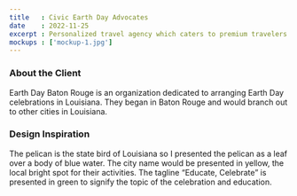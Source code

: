 ```yaml
---
title   : Civic Earth Day Advocates
date    : 2022-11-25
excerpt : Personalized travel agency which caters to premium travelers uses whimsy and fun to set up favorable expectations.
mockups : ['mockup-1.jpg'] 
---
```


### About the Client

Earth Day Baton Rouge is an organization dedicated to arranging Earth Day celebrations in Louisiana. They began in Baton Rouge and would branch out to other cities in Louisiana.

### Design Inspiration

The pelican is the state bird of Louisiana so I presented the pelican as a leaf over a body of blue water. The city name would be presented in yellow, the local bright spot for their activities. The tagline “Educate, Celebrate” is presented in green to signify the topic of the celebration and education.

